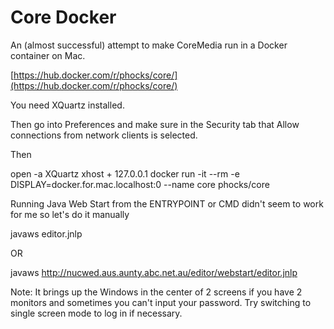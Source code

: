 # Core Docker

An (almost successful) attempt to make CoreMedia run in a Docker container on Mac.

[https://hub.docker.com/r/phocks/core/](https://hub.docker.com/r/phocks/core/)

You need XQuartz installed.

Then go into Preferences and make sure in the Security tab that Allow connections from network clients is selected.

Then

open -a XQuartz
xhost + 127.0.0.1
docker run -it --rm -e DISPLAY=docker.for.mac.localhost:0 --name core phocks/core

Running Java Web Start from the ENTRYPOINT or CMD didn't seem to work for me so let's do it manually

javaws editor.jnlp

OR

javaws http://nucwed.aus.aunty.abc.net.au/editor/webstart/editor.jnlp

Note: It brings up the Windows in the center of 2 screens if you have 2 monitors and sometimes you can't input your password. Try switching to single screen mode to log in if necessary.
